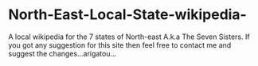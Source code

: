 # North-East-Local-State-wikipedia-
A local wikipedia for the 7 states of North-east A.k.a The Seven Sisters.
If you got any suggestion for this site then feel free to contact me and suggest the changes...arigatou...
